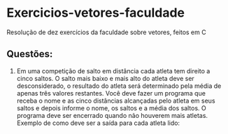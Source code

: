 # Exercicios-vetores-faculdade
Resolução de dez exercícios da faculdade sobre vetores, feitos em C

## Questões:
01.	Em uma competição de salto em distância cada atleta tem direito a cinco saltos. O salto mais baixo e mais alto do atleta deve ser desconsiderado, o resultado do atleta será determinado pela média de apenas três valores restantes. Você deve fazer um programa que receba o nome e as cinco distâncias alcançadas pelo atleta em seus saltos e depois informe o nome, os saltos e a média dos saltos. O programa deve ser encerrado quando não houverem mais atletas. Exemplo de como deve ser a saída para cada atleta lido:
